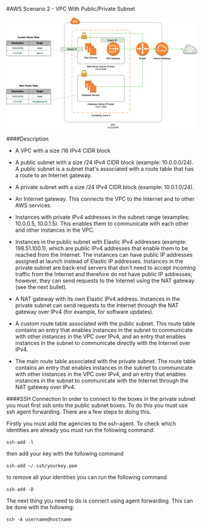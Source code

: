 #AWS Scenario 2 - VPC With Public/Private Subnet

![alt text](Scenario2.png)


####Description
* A VPC with a size /16 IPv4 CIDR block

* A public subnet with a size /24 IPv4 CIDR block (example: 10.0.0.0/24). A public subnet is a subnet that's associated with a route table that has a route to an Internet gateway.

* A private subnet with a size /24 IPv4 CIDR block (example: 10.0.1.0/24).

* An Internet gateway. This connects the VPC to the Internet and to other AWS services.

* Instances with private IPv4 addresses in the subnet range (examples: 10.0.0.5, 10.0.1.5). This enables them to communicate with each other and other instances in the VPC.

* Instances in the public subnet with Elastic IPv4 addresses (example: 198.51.100.1), which are public IPv4 addresses that enable them to be reached from the Internet. The instances can have public IP addresses assigned at launch instead of Elastic IP addresses. Instances in the private subnet are back-end servers that don't need to accept incoming traffic from the Internet and therefore do not have public IP addresses; however, they can send requests to the Internet using the NAT gateway (see the next bullet).

* A NAT gateway with its own Elastic IPv4 address. Instances in the private subnet can send requests to the Internet through the NAT gateway over IPv4 (for example, for software updates).

* A custom route table associated with the public subnet. This route table contains an entry that enables instances in the subnet to communicate with other instances in the VPC over IPv4, and an entry that enables instances in the subnet to communicate directly with the Internet over IPv4.

* The main route table associated with the private subnet. The route table contains an entry that enables instances in the subnet to communicate with other instances in the VPC over IPv4, and an entry that enables instances in the subnet to communicate with the Internet through the NAT gateway over IPv4.


####SSH Connection
In order to connect to the boxes in the private subnet you must first ssh onto the public subnet boxes. To do this you must use ssh agent forwarding. There are a few steps to doing this.

Firstly you must add the agencies to the ssh-agent. To check which identities are already you must run the following command:

`ssh-add -l`

then add your key with the following command

`ssh-add ~/.ssh/yourkey.pem`

to remove all your identities you can run the following command

`ssh-add -D`

The next thing you need to do is connect using agent forwarding. This can be done with the following:

`ssh -A username@hostname`